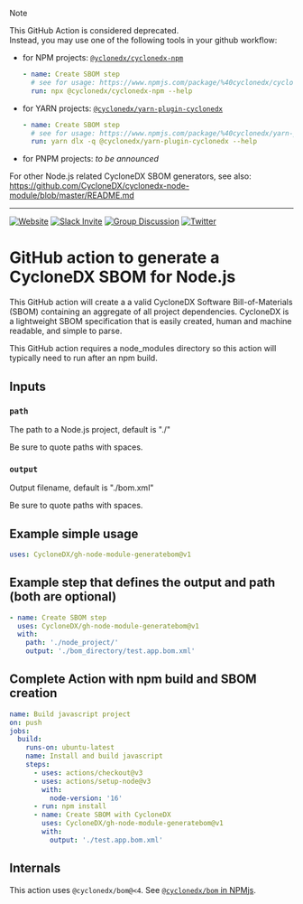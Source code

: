 > [!NOTE]
> This GitHub Action is considered deprecated.  
> Instead, you may use one of the following tools in your github workflow:
>
> - for NPM projects: [`@yclonedx/cyclonedx-npm`](https://www.npmjs.com/package/%40cyclonedx/cyclonedx-npm)
>   ```yaml
>   - name: Create SBOM step
>     # see for usage: https://www.npmjs.com/package/%40cyclonedx/cyclonedx-npm
>     run: npx @cyclonedx/cyclonedx-npm --help
>   ```
> - for YARN projects: [`@cyclonedx/yarn-plugin-cyclonedx`](https://www.npmjs.com/package/%40cyclonedx/yarn-plugin-cyclonedx)
>   ```yaml
>   - name: Create SBOM step
>     # see for usage: https://www.npmjs.com/package/%40cyclonedx/yarn-plugin-cyclonedx
>     run: yarn dlx -q @cyclonedx/yarn-plugin-cyclonedx --help
>   ```
>  - for PNPM projects: *to be announced*

For other Node.js related CycloneDX SBOM generators, see also: <https://github.com/CycloneDX/cyclonedx-node-module/blob/master/README.md>

----

[![Website](https://img.shields.io/badge/https://-cyclonedx.org-blue.svg)](https://cyclonedx.org/)
[![Slack Invite](https://img.shields.io/badge/Slack-Join-blue?logo=slack&labelColor=393939)](https://cyclonedx.org/slack/invite)
[![Group Discussion](https://img.shields.io/badge/discussion-groups.io-blue.svg)](https://groups.io/g/CycloneDX)
[![Twitter](https://img.shields.io/twitter/url/http/shields.io.svg?style=social&label=Follow)](https://twitter.com/CycloneDX_Spec)

# GitHub action to generate a CycloneDX SBOM for Node.js

This GitHub action will create a a valid CycloneDX Software Bill-of-Materials (SBOM) containing an aggregate of all project dependencies. CycloneDX is a lightweight SBOM specification that is easily created, human and machine readable, and simple to parse.

This GitHub action requires a node_modules directory so this action will typically need to run after an npm build.

## Inputs

### `path`

The path to a Node.js project, default is "./"

Be sure to quote paths with spaces.

### `output`

Output filename, default is "./bom.xml"

Be sure to quote paths with spaces.

## Example simple usage

```yaml
uses: CycloneDX/gh-node-module-generatebom@v1
```

## Example step that defines the output and path (both are optional)

```yaml
- name: Create SBOM step
  uses: CycloneDX/gh-node-module-generatebom@v1
  with:
    path: './node_project/'
    output: './bom_directory/test.app.bom.xml'
```

## Complete Action with npm build and SBOM creation

```yaml
name: Build javascript project
on: push
jobs:
  build:
    runs-on: ubuntu-latest
    name: Install and build javascript
    steps:
      - uses: actions/checkout@v3
      - uses: actions/setup-node@v3
        with:
          node-version: '16'
      - run: npm install
      - name: Create SBOM with CycloneDX
        uses: CycloneDX/gh-node-module-generatebom@v1
        with: 
          output: './test.app.bom.xml'
```

## Internals

This action uses `@cyclonedx/bom@<4`. See [`@cyclonedx/bom` in NPMjs](https://www.npmjs.com/package/@cyclonedx/bom).
